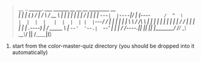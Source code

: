 > __  .___________.__     _______.        ___           ______      __    __   __   ________   __  
>|  | |           (_ )   /       |       /   \         /  __  \    |  |  |  | |  | |       /  |  | 
>|  | `---|  |----`|/   |   (----`      /  ^  \       |  |  |  |   |  |  |  | |  | `---/  /   |  | 
>|  |     |  |           \   \         /  /_\  \      |  |  |  |   |  |  |  | |  |    /  /    |  | 
>|  |     |  |       .----)   |       /  _____  \     |  `--'  '--.|  `--'  | |  |   /  /----.|__| 
>|__|     |__|       |_______/       /__/     \__\     \_____\_____\\______/  |__|  /________|(__) 

1. start from the color-master-quiz directory (you should be dropped into it automatically)